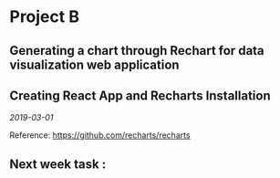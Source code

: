 # Project B
## Generating a chart through Rechart for data visualization web application
## Creating React App and Recharts Installation
*2019-03-01*



Reference: https://github.com/recharts/recharts

## Next week task :
